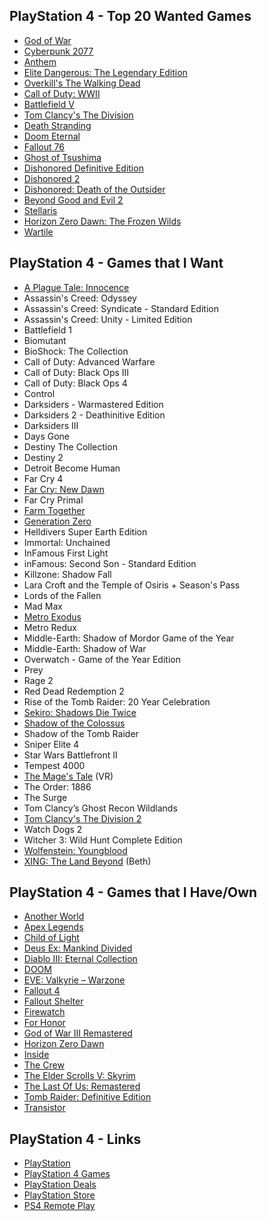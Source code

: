 ## PlayStation 4 - Top 20 Wanted Games

- [God of War](http://sms.playstation.com/god-of-war/)
- [Cyberpunk 2077](https://www.cyberpunk.net/en/)
- [Anthem](https://www.playstation.com/en-us/games/anthem-ps4/)
- [Elite Dangerous: The Legendary Edition](https://www.elitedangerous.com/)
- [Overkill's The Walking Dead](https://www.playstation.com/en-us/games/overkills-the-walking-dead-ps4/)
- [Call of Duty: WWII](https://www.playstation.com/en-us/games/call-of-duty-wwii-ps4/)
- [Battlefield V](https://www.playstation.com/en-us/games/battlefield-v-ps4/)
- [Tom Clancy's The Division](https://www.playstation.com/en-us/games/tom-clancys-the-division-ps4/)
- [Death Stranding](https://www.playstation.com/en-us/games/death-stranding-ps4/)
- [Doom Eternal](https://bethesda.net/en/game/doom)
- [Fallout 76](https://fallout.bethesda.net/en/games/fallout-76)
- [Ghost of Tsushima](https://www.suckerpunch.com/category/games/ghost-of-tsushima/)
- [Dishonored Definitive Edition](https://www.playstation.com/en-us/games/dishonored-definitive-edition-ps4/)
- [Dishonored 2](https://www.playstation.com/en-us/games/dishonored-2-ps4/)
- [Dishonored: Death of the Outsider](https://www.playstation.com/en-us/games/dishonored-death-of-the-outsider-ps4/)
- [Beyond Good and Evil 2](https://www.ubisoft.com/en-gb/game/beyond-good-and-evil-2/)
- [Stellaris](https://www.paradoxplaza.com/stellaris)
- [Horizon Zero Dawn: The Frozen Wilds](https://www.playstation.com/en-us/games/horizon-zero-dawn-ps4/the-frozen-wilds-dlc/)
- [Wartile](http://www.wartile.com/)

## PlayStation 4 - Games that I Want

- [A Plague Tale: Innocence](http://aplaguetale.com/)
- Assassin's Creed: Odyssey
- Assassin's Creed: Syndicate - Standard Edition
- Assassin's Creed: Unity - Limited Edition
- Battlefield 1
- Biomutant
- BioShock: The Collection
- Call of Duty: Advanced Warfare
- Call of Duty: Black Ops III
- Call of Duty: Black Ops 4
- Control
- Darksiders - Warmastered Edition
- Darksiders 2 - Deathinitive Edition
- Darksiders III
- Days Gone
- Destiny The Collection
- Destiny 2
- Detroit Become Human
- Far Cry 4
- [Far Cry: New Dawn](https://far-cry.ubisoft.com/game/en-us/home)
- Far Cry Primal
- [Farm Together](http://www.milkstonestudios.com/games/farm-together/)
- [Generation Zero](https://generationzero.com/en/)
- Helldivers Super Earth Edition
- Immortal: Unchained
- InFamous First Light
- inFamous: Second Son - Standard Edition
- Killzone: Shadow Fall
- Lara Croft and the Temple of Osiris + Season's Pass
- Lords of the Fallen
- Mad Max
- [Metro Exodus](https://www.metrothegame.com/en-us/)
- Metro Redux
- Middle-Earth: Shadow of Mordor Game of the Year
- Middle-Earth: Shadow of War
- Overwatch - Game of the Year Edition
- Prey
- Rage 2
- Red Dead Redemption 2
- Rise of the Tomb Raider: 20 Year Celebration
- [Sekiro: Shadows Die Twice](https://www.sekirothegame.com/)
- [Shadow of the Colossus](https://www.playstation.com/en-us/games/shadow-of-the-colossus-ps4/)
- Shadow of the Tomb Raider
- Sniper Elite 4
- Star Wars Battlefront II
- Tempest 4000
- [The Mage's Tale](https://www.inxile-entertainment.com/magestale) (VR)
- The Order: 1886
- The Surge
- Tom Clancy’s Ghost Recon Wildlands
- [Tom Clancy's The Division 2](https://tomclancy-thedivision.ubisoft.com/game/en-us/home)
- Watch Dogs 2
- Witcher 3: Wild Hunt Complete Edition
- [Wolfenstein: Youngblood](https://wolfenstein.bethesda.net/)
- [XING: The Land Beyond](http://xingthegame.com/) (Beth)

## PlayStation 4 - Games that I Have/Own

- [Another World](https://www.anotherworld.fr/anotherworld_uk/)
- [Apex Legends](https://www.ea.com/games/apex-legends)
- [Child of Light](https://www.ubisoft.com/en-us/game/child-of-light/)
- [Deus Ex: Mankind Divided](https://deusex.square-enix-games.com/game/dx-md)
- [Diablo III: Eternal Collection](https://us.diablo3.com/en/)
- [DOOM](https://bethesda.net/en/game/doom)
- [EVE: Valkyrie – Warzone](https://www.evevalkyrie.com/)
- [Fallout 4](https://fallout.bethesda.net/en/games/fallout-4)
- [Fallout Shelter](https://www.falloutshelter.com/)
- [Firewatch](http://www.firewatchgame.com/)
- [For Honor](https://forhonor.ubisoft.com/game/en-us/home/)
- [God of War III Remastered](https://www.playstation.com/en-us/games/god-of-war-iii-remastered-ps4/)
- [Horizon Zero Dawn](http://HorizonZeroDawn.com)
- [Inside](https://playdead.com/games/inside/)
- [The Crew](https://www.ubisoft.com/en-us/game/the-crew/)
- [The Elder Scrolls V: Skyrim](https://elderscrolls.bethesda.net/en/skyrim)
- [The Last Of Us: Remastered](https://www.playstation.com/en-us/games/the-last-of-us-remastered-ps4/)
- [Tomb Raider: Definitive Edition](https://crystald.com/projects/tomb-raider-definitive-edition)
- [Transistor](https://www.supergiantgames.com/games/transistor/)

## PlayStation 4 - Links

- [PlayStation](https://www.playstation.com/en-us/)
- [PlayStation 4 Games](https://www.playstation.com/en-us/explore/games/ps4-games/?console=ps4)
- [PlayStation Deals](https://store.playstation.com/en-us/grid/STORE-MSF77008-WEEKLYDEALS/1)
- [PlayStation Store](https://www.playstation.com/en-us/network/store/)
- [PS4 Remote Play](https://remoteplay.dl.playstation.net/remoteplay)